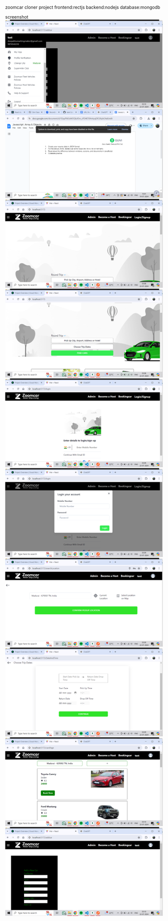 zoomcar cloner project
frontend:rectjs
backend:nodejs
database:mongodb

screenshot
![alt text](<Screenshot (43).png>) ![alt text](<Screenshot (34).png>) ![alt text](<Screenshot (35).png>) ![alt text](<Screenshot (36).png>) ![alt text](<Screenshot (37).png>) ![alt text](<Screenshot (38).png>) ![alt text](<Screenshot (39).png>) ![alt text](<Screenshot (40).png>) ![alt text](<Screenshot (41).png>) ![alt text](<Screenshot (42).png>)